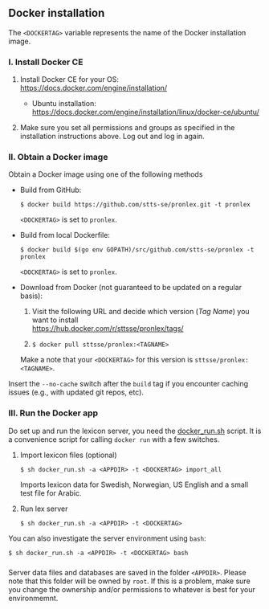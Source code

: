 ## Docker installation

The `<DOCKERTAG>` variable represents the name of the Docker installation image.

### I. Install Docker CE

1. Install Docker CE for your OS: https://docs.docker.com/engine/installation/   
   * Ubuntu installation: https://docs.docker.com/engine/installation/linux/docker-ce/ubuntu/

2. Make sure you set all permissions and groups as specified in the installation instructions above. Log out and log in again.


### II. Obtain a Docker image

Obtain a Docker image using one of the following methods

* Build from GitHub:

   `$ docker build https://github.com/stts-se/pronlex.git -t pronlex`   

   `<DOCKERTAG>` is set to `pronlex`.

* Build from local Dockerfile:

   `$ docker build $(go env GOPATH)/src/github.com/stts-se/pronlex -t pronlex`

   `<DOCKERTAG>` is set to `pronlex`.

* Download from Docker (not guaranteed to be updated on a regular basis):
 
  1. Visit the following URL and decide which version (_Tag Name_) you want to install    
     https://hub.docker.com/r/sttsse/pronlex/tags/
 
  2. `$ docker pull sttsse/pronlex:<TAGNAME>`

  Make a note that your `<DOCKERTAG>` for this version is `sttsse/pronlex:<TAGNAME>`.
   	

Insert the `--no-cache` switch after the `build` tag if you encounter caching issues (e.g., with updated git repos, etc).


### III. Run the Docker app

Do set up and run the lexicon server, you need the [docker_run.sh](https://raw.githubusercontent.com/stts-se/pronlex/master/docker/docker_run.sh) script. It is a convenience script for calling `docker run` with a few switches.

1. Import lexicon files (optional)

    `$ sh docker_run.sh -a <APPDIR> -t <DOCKERTAG> import_all`

    Imports lexicon data for Swedish, Norwegian, US English and a small test file for Arabic.


3. Run lex server

    `$ sh docker_run.sh -a <APPDIR> -t <DOCKERTAG>`


You can also investigate the server environment using `bash`:   

`$ sh docker_run.sh -a <APPDIR> -t <DOCKERTAG> bash`
  

###
Server data files and databases are saved in the folder `<APPDIR>`. Please note that this folder will be owned by `root`. If this is a problem, make sure you change the ownership and/or permissions to whatever is best for your environmemnt.


<!-- to pass on system user to the Docker environment:
<!---   $ docker build --build-arg USER=$USER https://raw.githubusercontent.com/stts-se/pronlex/master/Dockerfile -t stts-lexserver-local	 --->

<!---   $ docker build --build-arg USER=$USER $GOPATH/src/github.com/stts-se/pronlex -t stts-lexserver-local --->


